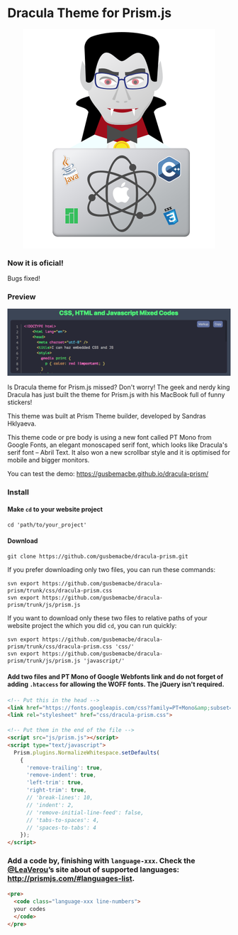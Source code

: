 # Dracula Theme for Prism.js

<p align="center">
<img alt="Vampiro Geek" src="images/vampiro-geek.svg" style="display: block; height: auto; margin: 0 auto; max-width: 100%; text-align: center;">
</p>

### Now it is oficial!

Bugs fixed!

### Preview

![Preview](images/previsao.png)

Is Dracula theme for Prism.js missed? Don't worry! The geek and nerdy king Dracula has just built the theme for Prism.js with his MacBook full of funny stickers!

This theme was built at Prism Theme builder, developed by Sandras Hklyaeva. 

This theme code or pre body is using a new font called PT Mono from Google Fonts, an elegant monoscaped serif font, which looks like Dracula's serif font – Abril Text. It also won a new scrollbar style and it is optimised for mobile and bigger monitors.

You can test the demo:
https://gusbemacbe.github.io/dracula-prism/ 

### Install

#### Make `cd` to your website project

```shell
cd 'path/to/your_project'
```

#### Download

```shell
git clone https://github.com/gusbemacbe/dracula-prism.git
```

If you prefer downloading only two files, you can run these commands:

```shell
svn export https://github.com/gusbemacbe/dracula-prism/trunk/css/dracula-prism.css
svn export https://github.com/gusbemacbe/dracula-prism/trunk/js/prism.js
```

If you want to download only these two files to relative paths of your website project the which you did `cd`, you can run quickly:

```shell
svn export https://github.com/gusbemacbe/dracula-prism/trunk/css/dracula-prism.css 'css/'
svn export https://github.com/gusbemacbe/dracula-prism/trunk/js/prism.js 'javascript/'
```

#### Add two files and PT Mono of Google Webfonts link and do not forget of adding `.htaccess` for allowing the WOFF fonts. The jQuery isn't required.

```html
<!-- Put this in the head -->
<link href="https://fonts.googleapis.com/css?family=PT+Mono&amp;subset=cyrillic,cyrillic-ext,latin-ext" rel="stylesheet"> 
<link rel="stylesheet" href="css/dracula-prism.css">

<!-- Put them in the end of the file -->
<script src="js/prism.js"></script>
<script type="text/javascript">
  Prism.plugins.NormalizeWhitespace.setDefaults(
    {
      'remove-trailing': true,
      'remove-indent': true,
      'left-trim': true,
      'right-trim': true,
      // 'break-lines': 10,
      // 'indent': 2,
      // 'remove-initial-line-feed': false,
      // 'tabs-to-spaces': 4,
      // 'spaces-to-tabs': 4
    });
</script>
```

### Add a code by, finishing with `language-xxx`. Check the [@LeaVerou](https://github.com/LeaVerou)’s site about of supported languages: http://prismjs.com/#languages-list.

```html
<pre>
  <code class="language-xxx line-numbers">
  your codes
  </code>
</pre>
```
